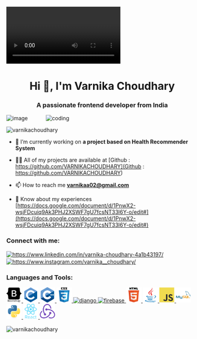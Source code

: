 ![logo](https://github.com/VARNIKACHOUDHARY/VARNIKACHOUDHARY/blob/main/Designer.mp4)
<h1 align="center">Hi 👋, I'm Varnika Choudhary</h1>
<h3 align="center">A passionate frontend developer from India</h3>

<img align="right" alt="coding" width="400" src="![image](https://user-images.githubusercontent.com/71038809/236375614-e9935ac9-8c26-49c2-b364-cb3c09d49b2a.png)
">
![image](https://user-images.githubusercontent.com/71038809/236375902-8c6f0f20-7fac-4676-9a17-801b1c2bcb6f.png)



<p align="left"> <img src="https://komarev.com/ghpvc/?username=varnikachoudhary&label=Profile%20views&color=0e75b6&style=flat" alt="varnikachoudhary" /> </p>


- 🔭 I’m currently working on **a project based on Health Recommender System**

- 👨‍💻 All of my projects are available at [Github : https://github.com/VARNIKACHOUDHARY](Github : https://github.com/VARNIKACHOUDHARY)

- 📫 How to reach me **varnikaa02@gmail.com**

- 📄 Know about my experiences [https://docs.google.com/document/d/1PnwX2-wsjFDcuiq9Ak3PHJ2XSWF7gU7fcsNT33l6Y-o/edit#](https://docs.google.com/document/d/1PnwX2-wsjFDcuiq9Ak3PHJ2XSWF7gU7fcsNT33l6Y-o/edit#)

<h3 align="left">Connect with me:</h3>
<p align="left">
<a href="https://linkedin.com/in/https://www.linkedin.com/in/varnika-choudhary-4a1b43197/" target="blank"><img align="center" src="https://raw.githubusercontent.com/rahuldkjain/github-profile-readme-generator/master/src/images/icons/Social/linked-in-alt.svg" alt="https://www.linkedin.com/in/varnika-choudhary-4a1b43197/" height="30" width="40" /></a>
<a href="https://instagram.com/https://www.instagram.com/varnika__choudhary/" target="blank"><img align="center" src="https://raw.githubusercontent.com/rahuldkjain/github-profile-readme-generator/master/src/images/icons/Social/instagram.svg" alt="https://www.instagram.com/varnika__choudhary/" height="30" width="40" /></a>
</p>

<h3 align="left">Languages and Tools:</h3>
<p align="left"> <a href="https://getbootstrap.com" target="_blank" rel="noreferrer"> <img src="https://raw.githubusercontent.com/devicons/devicon/master/icons/bootstrap/bootstrap-plain-wordmark.svg" alt="bootstrap" width="40" height="40"/> </a> <a href="https://www.cprogramming.com/" target="_blank" rel="noreferrer"> <img src="https://raw.githubusercontent.com/devicons/devicon/master/icons/c/c-original.svg" alt="c" width="40" height="40"/> </a> <a href="https://www.w3schools.com/cpp/" target="_blank" rel="noreferrer"> <img src="https://raw.githubusercontent.com/devicons/devicon/master/icons/cplusplus/cplusplus-original.svg" alt="cplusplus" width="40" height="40"/> </a> <a href="https://www.w3schools.com/css/" target="_blank" rel="noreferrer"> <img src="https://raw.githubusercontent.com/devicons/devicon/master/icons/css3/css3-original-wordmark.svg" alt="css3" width="40" height="40"/> </a> <a href="https://www.djangoproject.com/" target="_blank" rel="noreferrer"> <img src="https://cdn.worldvectorlogo.com/logos/django.svg" alt="django" width="40" height="40"/> </a> <a href="https://firebase.google.com/" target="_blank" rel="noreferrer"> <img src="https://www.vectorlogo.zone/logos/firebase/firebase-icon.svg" alt="firebase" width="40" height="40"/> </a> <a href="https://www.w3.org/html/" target="_blank" rel="noreferrer"> <img src="https://raw.githubusercontent.com/devicons/devicon/master/icons/html5/html5-original-wordmark.svg" alt="html5" width="40" height="40"/> </a> <a href="https://www.java.com" target="_blank" rel="noreferrer"> <img src="https://raw.githubusercontent.com/devicons/devicon/master/icons/java/java-original.svg" alt="java" width="40" height="40"/> </a> <a href="https://developer.mozilla.org/en-US/docs/Web/JavaScript" target="_blank" rel="noreferrer"> <img src="https://raw.githubusercontent.com/devicons/devicon/master/icons/javascript/javascript-original.svg" alt="javascript" width="40" height="40"/> </a> <a href="https://www.mysql.com/" target="_blank" rel="noreferrer"> <img src="https://raw.githubusercontent.com/devicons/devicon/master/icons/mysql/mysql-original-wordmark.svg" alt="mysql" width="40" height="40"/> </a> <a href="https://www.python.org" target="_blank" rel="noreferrer"> <img src="https://raw.githubusercontent.com/devicons/devicon/master/icons/python/python-original.svg" alt="python" width="40" height="40"/> </a> <a href="https://reactjs.org/" target="_blank" rel="noreferrer"> <img src="https://raw.githubusercontent.com/devicons/devicon/master/icons/react/react-original-wordmark.svg" alt="react" width="40" height="40"/> </a> <a href="https://redux.js.org" target="_blank" rel="noreferrer"> <img src="https://raw.githubusercontent.com/devicons/devicon/master/icons/redux/redux-original.svg" alt="redux" width="40" height="40"/> </a> </p>

<p><img align="center" src="https://github-readme-stats.vercel.app/api/top-langs?username=varnikachoudhary&show_icons=true&locale=en&layout=compact" alt="varnikachoudhary" /></p>
